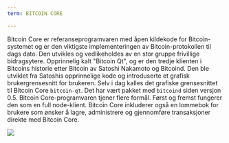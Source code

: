 ```yaml
---
term: BITCOIN CORE

---
```

Bitcoin Core er referanseprogramvaren med åpen kildekode for Bitcoin-systemet og er den viktigste implementeringen av Bitcoin-protokollen til dags dato. Den utvikles og vedlikeholdes av en stor gruppe frivillige bidragsytere. Opprinnelig kalt "Bitcoin Qt", og er den tredje klienten i Bitcoins historie etter Bitcoin av Satoshi Nakamoto og Bitcoind. Den ble utviklet fra Satoshis opprinnelige kode og introduserte et grafisk brukergrensesnitt for brukeren. Selv i dag kalles det grafiske grensesnittet til Bitcoin Core `bitcoin-qt`. Det har vært pakket med `bitcoind` siden versjon 0.5. Bitcoin Core-programvaren tjener flere formål. Først og fremst fungerer den som en full node-klient. Bitcoin Core inkluderer også en lommebok for brukere som ønsker å lagre, administrere og gjennomføre transaksjoner direkte med Bitcoin Core.

![](../../dictionnaire/assets/42.webp)